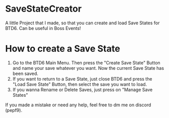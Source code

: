 # SaveStateCreator
A little Project that I made, so that you can create and load Save States for BTD6. Can be useful in Boss Events! 

# How to create a Save State
1. Go to the BTD6 Main Menu. Then press the "Create Save State" Button and name your save whatever you want. Now the current Save State has been saved.
2. If you want to return to a Save State, just close BTD6 and press the "Load Save State" Button, then select the save you want to load.
3. If you wanna Rename or Delete Saves, just press on "Manage Save States" 

If you made a mistake or need any help, feel free to dm me on discord (pepf9). 
